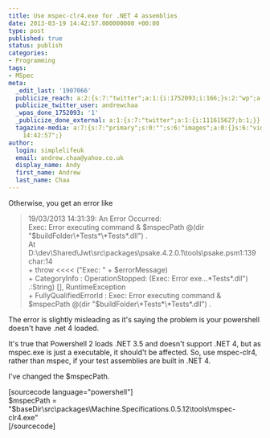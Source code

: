 ```yaml
---
title: Use mspec-clr4.exe for .NET 4 assemblies
date: 2013-03-19 14:42:57.000000000 +00:00
type: post
published: true
status: publish
categories:
- Programming
tags:
- MSpec
meta:
  _edit_last: '1907066'
  publicize_reach: a:2:{s:7:"twitter";a:1:{i:1752093;i:166;}s:2:"wp";a:1:{i:0;i:7;}}
  publicize_twitter_user: andrewchaa
  _wpas_done_1752093: '1'
  _publicize_done_external: a:1:{s:7:"twitter";a:1:{i:111615627;b:1;}}
  tagazine-media: a:7:{s:7:"primary";s:0:"";s:6:"images";a:0:{}s:6:"videos";a:0:{}s:11:"image_count";i:0;s:6:"author";s:7:"1907066";s:7:"blog_id";s:7:"1833431";s:9:"mod_stamp";s:19:"2013-03-19
    14:42:57";}
author:
  login: simplelifeuk
  email: andrew.chaa@yahoo.co.uk
  display_name: Andy
  first_name: Andrew
  last_name: Chaa
---
```

<p>Otherwise, you get an error like</p>
<blockquote><p>19/03/2013 14:31:39: An Error Occurred:<br />
Exec: Error executing command &amp; $mspecPath @(dir "$buildFolder\*Tests*\*Tests*.dll") .<br />
At D:\dev\Shared\Jwt\src\packages\psake.4.2.0.1\tools\psake.psm1:139 char:14<br />
+ throw &lt;&lt;&lt;&lt; ("Exec: " + $errorMessage)<br />
+ CategoryInfo : OperationStopped: (Exec: Error exe...*Tests*.dll") .:String) [], RuntimeException<br />
+ FullyQualifiedErrorId : Exec: Error executing command &amp; $mspecPath @(dir "$buildFolder\*Tests*\*Tests*.dll") .</p></blockquote>
<p>The error is slightly misleading as it's saying the problem is your powershell doesn't have .net 4 loaded.</p>
<p>It's true that Powershell 2 loads .NET 3.5 and doesn't support .NET 4, but as mspec.exe is just a executable, it should't be affected. So, use mspec-clr4, rather than mspec, if your test assemblies are built in .NET 4.</p>
<p>I've changed the $mspecPath.</p>
<p>[sourcecode language="powershell"]<br />
$mspecPath = &quot;$baseDir\src\packages\Machine.Specifications.0.5.12\tools\mspec-clr4.exe&quot;<br />
[/sourcecode]</p>
